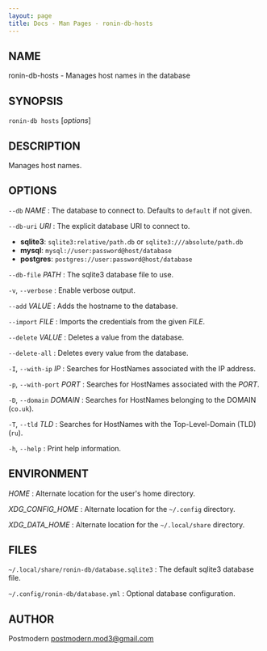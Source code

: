 ```yaml
---
layout: page
title: Docs - Man Pages - ronin-db-hosts
---
```


## NAME

ronin-db-hosts - Manages host names in the database

## SYNOPSIS

`ronin-db hosts` [*options*]

## DESCRIPTION

Manages host names.

## OPTIONS

`--db` *NAME*
: The database to connect to. Defaults to `default` if not given.

`--db-uri` *URI*
: The explicit database URI to connect to.

  * **sqlite3**: `sqlite3:relative/path.db` or `sqlite3:///absolute/path.db`
  * **mysql**: `mysql://user:password@host/database`
  * **postgres**: `postgres://user:password@host/database`

`--db-file` *PATH*
: The sqlite3 database file to use.

`-v`, `--verbose`
: Enable verbose output.

`--add` *VALUE*
: Adds the hostname to the database.

`--import` *FILE*
: Imports the credentials from the given *FILE*.

`--delete` *VALUE*
: Deletes a value from the database.

`--delete-all`
: Deletes every value from the database.

`-I`, `--with-ip` *IP*
: Searches for HostNames associated with the IP address.

`-p`, `--with-port` *PORT*
: Searches for HostNames associated with the *PORT*.

`-D`, `--domain` *DOMAIN*
: Searches for HostNames belonging to the DOMAIN (`co.uk`).

`-T`, `--tld` *TLD*
: Searches for HostNames with the Top-Level-Domain (TLD) (`ru`).

`-h`, `--help`
: Print help information.

## ENVIRONMENT

*HOME*
: Alternate location for the user's home directory.

*XDG_CONFIG_HOME*
: Alternate location for the `~/.config` directory.

*XDG_DATA_HOME*
: Alternate location for the `~/.local/share` directory.

## FILES

`~/.local/share/ronin-db/database.sqlite3`
: The default sqlite3 database file.

`~/.config/ronin-db/database.yml`
: Optional database configuration.

## AUTHOR

Postmodern <postmodern.mod3@gmail.com>


